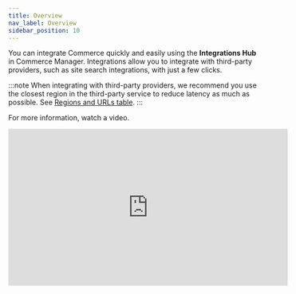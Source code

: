 ```yaml
---
title: Overview
nav_label: Overview
sidebar_position: 10
---
```


You can integrate Commerce quickly and easily using the **Integrations Hub** in Commerce Manager. Integrations allow you to integrate with third-party providers, such as site search integrations, with just a few clicks. 


:::note
When integrating with third-party providers, we recommend you use the closest region in the third-party service to reduce latency as much as possible. See [Regions and URLs table](pathname:///guides/Getting-Started/elastic-path-domains#regions-and-ur-ls).
:::

For more information, watch a video.

<iframe width="560" height="315" src="https://www.youtube.com/embed/cA5u83mlQmk" title="Integrations Hub - Build and Editing Deep Dive" frameborder="0" allow="accelerometer; autoplay; clipboard-write; encrypted-media; gyroscope; picture-in-picture; web-share" referrerpolicy="strict-origin-when-cross-origin" allowfullscreen></iframe>
